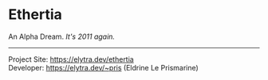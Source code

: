 # Ethertia

An Alpha Dream. *It's 2011 again.*

---

Project Site: https://elytra.dev/ethertia  
Developer: https://elytra.dev/~pris (Eldrine Le Prismarine)